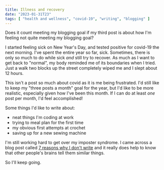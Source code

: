 ```yaml
---
title: Illness and recovery
date: "2023-01-31T23"
tags: [ "health and wellness", "covid-19", "writing", "blogging" ]
---
```


Does it count meeting my blogging goal if my third post is about how I'm feeling not quite meeting my blogging goal?

I started feeling sick on New Year's Day, and tested positive for covid-19 the next morning. I've spent the entire year so far, sick. Sometimes, there is only so much to do while sick _and_ still try to recover. As much as I want to get back to "normal", my body reminded me of its boundaries when I tried. Just a walk two blocks up the street completely wiped me and I slept about 12 hours.

This isn't a post so much about covid as it is me being frustrated. I'd still like to keep my "three posts a month" goal for the year, but I'd like to be more realistic, especially given how I've been this month. If I can do at least _one_ post per month, I'd feel accomplished!

Some things I'd like to write about:

- neat things I'm coding at work
- trying to meal plan for the first time
- my obvious first attempts at crochet
- saving up for a new sewing machine

I'm still working hard to get over my imposter syndrome. I came across a blog post called [7 reasons why I don't write](https://mxb.dev/blog/seven-reasons-why-i-dont-write/) and it really does help to know that other people's brains tell them similar things.

So I'll keep going.
